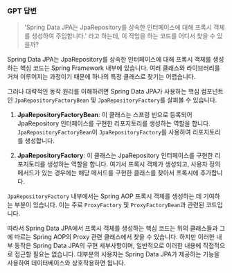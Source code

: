 
### GPT 답변

> 'Spring Data JPA는 JpaRepository를 상속한 인터페이스에 대해 프록시 객체를 생성하여 주입합니다.' 라고 하는데, 이 작업을 하는 코드를 어디서 찾을 수 있을까?

Spring Data JPA는 JpaRepository를 상속한 인터페이스에 대해 프록시 객체를 생성하는 핵심 코드는 Spring Framework 내부에 있습니다. 여러 클래스와 라이브러리를 거쳐 이루어지는 과정이기 때문에 하나의 특정 클래스로 찾기는 어렵습니다. 

그러나 대략적인 동작 원리를 이해하려면 Spring Data JPA가 사용하는 핵심 컴포넌트인 `JpaRepositoryFactoryBean` 및 `JpaRepositoryFactory`를 살펴볼 수 있습니다.

1. **JpaRepositoryFactoryBean**: 이 클래스는 스프링 빈으로 등록되어 JpaRepository 인터페이스를 구현한 리포지토리를 생성하는 역할을 합니다. `JpaRepositoryFactoryBean`이 `JpaRepositoryFactory`를 사용하여 리포지토리를 생성합니다.

2. **JpaRepositoryFactory**: 이 클래스는 JpaRepository 인터페이스를 구현한 리포지토리를 생성하는 역할을 합니다. 여기서 프록시 객체가 생성되고, 사용자 정의 메서드가 있는 경우에는 해당 메서드를 구현한 클래스를 찾아서 프록시에 추가합니다.

`JpaRepositoryFactory` 내부에서는 Spring AOP 프록시 객체를 생성하는 데 기여하는 부분이 있습니다. 이는 주로 `ProxyFactory` 및 `ProxyFactoryBean`과 관련된 코드입니다.

따라서 Spring Data JPA에서 프록시 객체를 생성하는 핵심 코드는 위의 클래스들과 그에 따르는 Spring AOP의 Proxy 관련 클래스에서 찾을 수 있습니다. 하지만 이러한 내부 동작은 Spring Data JPA의 구현 세부사항이며, 일반적으로 이러한 내용에 직접적으로 접근할 필요는 없습니다. 대부분의 사용자는 Spring Data JPA가 제공하는 기능을 사용하여 데이터베이스와 상호작용하면 됩니다.
